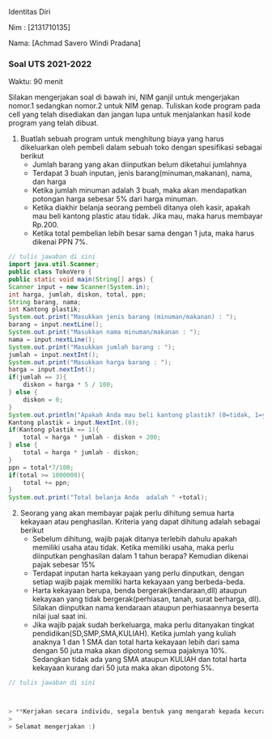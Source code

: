 Identitas Diri

Nim : [2131710135]

Nama: [Achmad Savero Windi Pradana]

### Soal UTS 2021-2022
Waktu: 90 menit

Silakan mengerjakan soal di bawah ini, NIM ganjil untuk mengerjakan nomor.1 sedangkan nomor.2 untuk NIM genap. Tuliskan
kode program pada cell yang telah disediakan dan jangan lupa untuk menjalankan hasil kode program yang telah dibuat.

1. Buatlah sebuah program untuk menghitung biaya yang harus dikeluarkan oleh pembeli dalam sebuah toko dengan spesifikasi sebagai berikut
    + Jumlah barang yang akan diinputkan belum diketahui jumlahnya
    + Terdapat 3 buah inputan, jenis barang(minuman,makanan), nama, dan harga
    + Ketika jumlah minuman adalah 3 buah, maka akan mendapatkan potongan harga sebesar 5% dari harga minuman.
    + Ketika diakhir belanja seorang pembeli ditanya oleh kasir, apakah mau beli kantong plastic atau tidak. Jika mau, maka harus membayar Rp.200.
    + Ketika total pembelian lebih besar sama dengan 1 juta, maka harus dikenai PPN 7%.


```Java
// tulis jawaban di sini
import java.util.Scanner;
public class TokoVero {
public static void main(String[] args) {	
Scanner input = new Scanner(System.in);
int harga, jumlah, diskon, total, ppn;
String barang, nama;
int Kantong plastik;
System.out.print("Masukkan jenis barang (minuman/makanan) : ");
barang = input.nextLine();
System.out.print("Masukkan nama minuman/makanan : ");
nama = input.nextLine();
System.out.print("Masukkan jumlah barang : ");
jumlah = input.nextInt();
System.out.print("Masukkan harga barang : ");
harga = input.nextInt();
if(jumlah == 3){
    diskon = harga * 5 / 100;
} else {
    diskon = 0;
}
System.out.println("Apakah Anda mau beli kantong plastik? (0=tidak, 1=ya)");
Kantong plastik = input.NextInt.(0);
if(Kantong plastik == 1){
    total = harga * jumlah - diskon + 200;
} else {
    total = harga * jumlah - diskon;
}
ppn = total*7/100;
if(total >= 1000000){
    total += ppn;
}
System.out.print("Total belanja Anda  adalah " +total);
```

2.	Seorang yang akan membayar pajak perlu dihitung semua harta kekayaan atau penghasilan. Kriteria yang dapat dihitung adalah sebagai berikut
    + Sebelum dihitung, wajib pajak ditanya terlebih dahulu apakah memiliki usaha atau tidak. Ketika memiliki usaha, maka perlu diinputkan penghasilan dalam 1 tahun berapa? Kemudian dikenai pajak sebesar 15%
    + Terdapat inputan harta kekayaan yang perlu dinputkan, dengan setiap wajib pajak memiliki harta kekayaan yang berbeda-beda.
    + Harta kekayaan berupa, benda bergerak(kendaraan,dll) ataupun kekayaan yang tidak bergerak(perhiasan, tanah, surat berharga, dll). Silakan diinputkan nama kendaraan ataupun perhiasaannya beserta nilai jual saat ini.
    + Jika wajib pajak sudah berkeluarga, maka perlu ditanyakan tingkat pendidikan(SD,SMP,SMA,KULIAH). Ketika jumlah yang kuliah anaknya 1 dan 1 SMA dan total harta kekayaan lebih dari sama dengan 50 juta maka akan dipotong semua pajaknya 10%. Sedangkan tidak ada yang SMA ataupun KULIAH dan total harta kekayaan kurang dari 50 juta maka akan dipotong 5%.


```Java
// tulis jawaban di sini



> **Kerjakan secara individu, segala bentuk yang mengarah kepada kecurangan akan mendapatkan nilai 0.**
>
> Selamat mengerjakan :)

